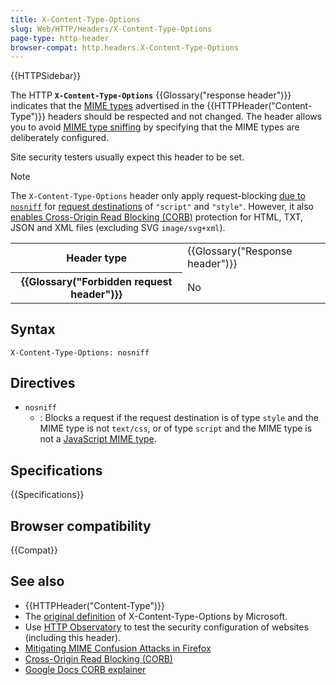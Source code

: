 ```yaml
---
title: X-Content-Type-Options
slug: Web/HTTP/Headers/X-Content-Type-Options
page-type: http-header
browser-compat: http.headers.X-Content-Type-Options
---
```


{{HTTPSidebar}}

The HTTP **`X-Content-Type-Options`** {{Glossary("response header")}} indicates that the [MIME types](/en-US/docs/Web/HTTP/Guides/MIME_types) advertised in the {{HTTPHeader("Content-Type")}} headers should be respected and not changed.
The header allows you to avoid [MIME type sniffing](/en-US/docs/Web/HTTP/Guides/MIME_types#mime_sniffing) by specifying that the MIME types are deliberately configured.

Site security testers usually expect this header to be set.

> [!NOTE]
> The `X-Content-Type-Options` header only apply request-blocking [due to `nosniff`](https://fetch.spec.whatwg.org/#ref-for-determine-nosniff) for [request destinations](/en-US/docs/Web/API/Request/destination) of `"script"` and `"style"`.
> However, it also [enables Cross-Origin Read Blocking (CORB)](https://chromium.googlesource.com/chromium/src/+/master/services/network/cross_origin_read_blocking_explainer.md#determining-whether-a-response-is-corb_protected) protection for HTML, TXT, JSON and XML files (excluding SVG `image/svg+xml`).

<table class="properties">
  <tbody>
    <tr>
      <th scope="row">Header type</th>
      <td>{{Glossary("Response header")}}</td>
    </tr>
    <tr>
      <th scope="row">{{Glossary("Forbidden request header")}}</th>
      <td>No</td>
    </tr>
  </tbody>
</table>

## Syntax

```http
X-Content-Type-Options: nosniff
```

## Directives

- `nosniff`
  - : Blocks a request if the request destination is of type
    `style` and the MIME type is not `text/css`,
    or of type `script` and the MIME type is not a [JavaScript MIME type](https://html.spec.whatwg.org/multipage/scripting.html#javascript-mime-type).

## Specifications

{{Specifications}}

## Browser compatibility

{{Compat}}

## See also

- {{HTTPHeader("Content-Type")}}
- The [original definition](https://learn.microsoft.com/en-us/archive/blogs/ie/ie8-security-part-vi-beta-2-update) of X-Content-Type-Options by Microsoft.
- Use [HTTP Observatory](/en-US/observatory) to test the security configuration of websites (including this header).
- [Mitigating MIME Confusion Attacks in Firefox](https://blog.mozilla.org/security/2016/08/26/mitigating-mime-confusion-attacks-in-firefox/)
- [Cross-Origin Read Blocking (CORB)](https://fetch.spec.whatwg.org/#corb)
- [Google Docs CORB explainer](https://chromium.googlesource.com/chromium/src/+/master/services/network/cross_origin_read_blocking_explainer.md)

